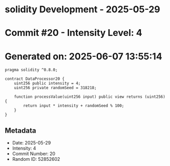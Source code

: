 ﻿# solidity Development - 2025-05-29
# Commit #20 - Intensity Level: 4
# Generated on: 2025-06-07 13:55:14
```solidity
pragma solidity ^0.8.0;

contract DataProcessor20 {
    uint256 public intensity = 4;
    uint256 private randomSeed = 318218;

    function processValue(uint256 input) public view returns (uint256) {
        return input * intensity + randomSeed % 100;
    }
}
```
## Metadata
- Date: 2025-05-29
- Intensity: 4
- Commit Number: 20
- Random ID: 52852602
